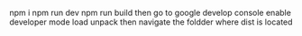 npm i
npm run dev
npm run build 
then go to google develop console
enable developer mode load unpack then navigate the foldder where dist is located